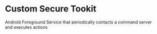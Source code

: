 # Custom Secure Tookit

Android Foreground Service that periodically contacts a command server and executes actions
